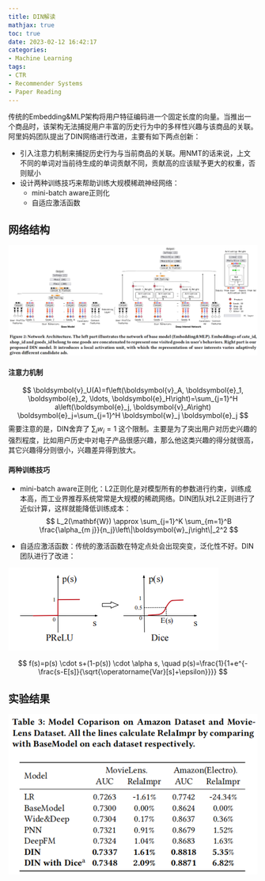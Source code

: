 ```yaml
---
title: DIN解读
mathjax: true
toc: true
date: 2023-02-12 16:42:17
categories:
- Machine Learning
tags:
- CTR
- Recommender Systems
- Paper Reading
---
```

传统的Embedding&MLP架构将用户特征编码进一个固定长度的向量。当推出一个商品时，该架构无法捕捉用户丰富的历史行为中的多样性兴趣与该商品的关联。阿里妈妈团队提出了DIN网络进行改进，主要有如下两点创新：

<!--more-->

- 引入注意力机制来捕捉历史行为与当前商品的关联。用NMT的话来说，上文不同的单词对当前待生成的单词贡献不同，贡献高的应该赋予更大的权重，否则赋小
- 设计两种训练技巧来帮助训练大规模稀疏神经网络：
  - mini-batch aware正则化
  - 自适应激活函数

## 网络结构

![DIN](./DIN解读/1.png)

#### 注意力机制

$$
\boldsymbol{v}_U(A)=f\left(\boldsymbol{v}_A, \boldsymbol{e}_1, \boldsymbol{e}_2, \ldots, \boldsymbol{e}_H\right)=\sum_{j=1}^H a\left(\boldsymbol{e}_j, \boldsymbol{v}_A\right) \boldsymbol{e}_j=\sum_{j=1}^H \boldsymbol{w}_j \boldsymbol{e}_j
$$
需要注意的是，DIN舍弃了 $\sum_{i}w_i = 1$ 这个限制。主要是为了突出用户对历史兴趣的强烈程度，比如用户历史中对电子产品很感兴趣，那么他这类兴趣的得分就很高，其它兴趣得分则很小，兴趣差异得到放大。

#### 两种训练技巧

- mini-batch aware正则化：L2正则化是对模型所有的参数进行约束，训练成本高，而工业界推荐系统常常是大规模的稀疏网络。DIN团队对L2正则进行了近似计算，这样就能降低训练成本：
$$
L_2(\mathbf{W}) \approx \sum_{j=1}^K \sum_{m=1}^B \frac{\alpha_{m j}}{n_j}\left\|\boldsymbol{w}_j\right\|_2^2 
$$

- 自适应激活函数：传统的激活函数在特定点处会出现突变，泛化性不好。DIN团队进行了改进：
  
![Dice](./DIN解读/dice.png)

$$
f(s)=p(s) \cdot s+(1-p(s)) \cdot \alpha s, \quad p(s)=\frac{1}{1+e^{-\frac{s-E[s]}{\sqrt{\operatorname{Var}[s]+\epsilon}}}}
$$

## 实验结果

![result](./DIN解读/result.png)
